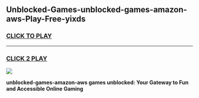 
## Unblocked-Games-unblocked-games-amazon-aws-Play-Free-yixds
<h3>
<a href="https://premium76.site?title=unblocked-games-amazon-aws&ref=21A">CLICK TO PLAY</a></h3>
<hr>

<h3>
<a href="https://premium76.site?title=unblocked-games-amazon-aws&ref=21A">CLICK 2 PLAY</a>
  
</h3>

<a href="https://premium76.site?title=unblocked-games-amazon-aws&ref=21A"><img src="https://clearcache.store/games.png"></a>


**unblocked-games-amazon-aws games unblocked: Your Gateway to Fun and Accessible Online Gaming**
